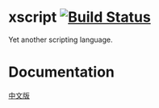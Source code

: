 # xscript [![Build Status](https://travis-ci.org/fcten/xscript.svg?branch=master)](https://travis-ci.org/fcten/xscript)

Yet another scripting language.

# Documentation

[中文版](https://github.com/fcten/xscript/blob/master/docs/README.md)
